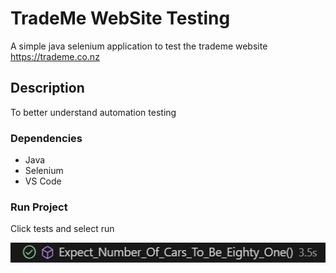 # TradeMe WebSite Testing

A simple java selenium application to test the trademe website https://trademe.co.nz

## Description

To better understand automation testing


### Dependencies

* Java
* Selenium
* VS Code

### Run Project
Click tests and select run

![Alt text](image-1.png)
